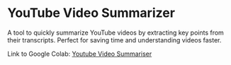 # YouTube Video Summarizer
A tool to quickly summarize YouTube videos by extracting key points from their transcripts. Perfect for saving time and understanding videos faster.

Link to Google Colab: [Youtube Video Summariser](https://colab.research.google.com/drive/1EbI_1YLXr_qewrUt_r2oB27YCZnynbIl?usp=sharing)
